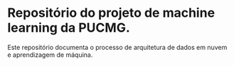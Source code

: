 # Repositório do projeto de machine learning da PUCMG.

Este repositório documenta o processo de arquitetura de dados em nuvem e aprendizagem de máquina.
